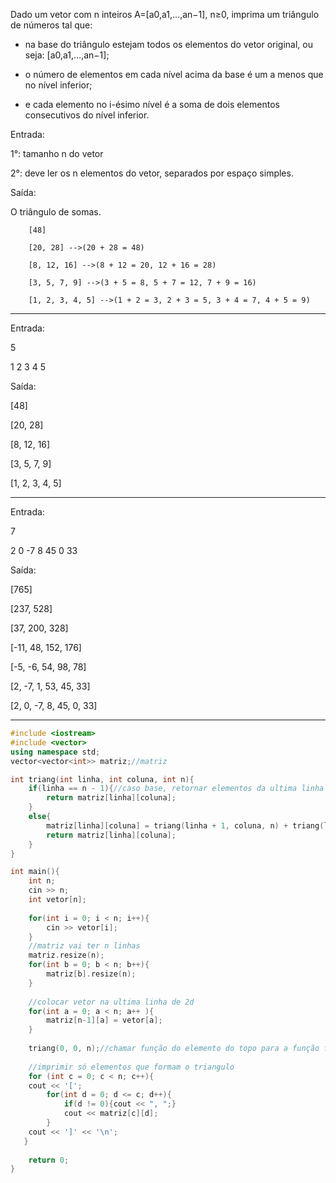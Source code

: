 Dado um vetor com n inteiros A=[a0,a1,…,an−1], n≥0, imprima um triângulo de números tal que:


- na base do triângulo estejam todos os elementos do vetor original, ou seja: [a0,a1,…,an−1];

- o número de elementos em cada nível acima da base é um a menos que no nível inferior;

- e cada elemento no i-ésimo nível é a soma de dois elementos consecutivos do nível inferior.

Entrada:

1°: tamanho n do vetor

2°: deve ler os n elementos do vetor, separados por espaço simples.

Saída:

O triângulo de somas.

        [48]
        
        [20, 28] -->(20 + 28 = 48)
        
        [8, 12, 16] -->(8 + 12 = 20, 12 + 16 = 28)
        
        [3, 5, 7, 9] -->(3 + 5 = 8, 5 + 7 = 12, 7 + 9 = 16)
        
        [1, 2, 3, 4, 5] -->(1 + 2 = 3, 2 + 3 = 5, 3 + 4 = 7, 4 + 5 = 9)

-----------------------------------------
Entrada: 

5

1 2 3 4 5


Saída: 

[48]

[20, 28] 

[8, 12, 16] 

[3, 5, 7, 9] 

[1, 2, 3, 4, 5] 

------------------------------------------

Entrada: 

7

2 0 -7 8 45 0 33


Saída:

[765]

[237, 528]

[37, 200, 328]

[-11, 48, 152, 176]

[-5, -6, 54, 98, 78]

[2, -7, 1, 53, 45, 33]

[2, 0, -7, 8, 45, 0, 33]

------------------------------------------

```cpp
#include <iostream>
#include <vector>
using namespace std;
vector<vector<int>> matriz;//matriz

int triang(int linha, int coluna, int n){
    if(linha == n - 1){//caso base, retornar elementos da ultima linha
        return matriz[linha][coluna];
    }
    else{
        matriz[linha][coluna] = triang(linha + 1, coluna, n) + triang(linha + 1, coluna + 1, n);//soma
        return matriz[linha][coluna];
    }    
}

int main(){
    int n;
    cin >> n;
    int vetor[n];
    
    for(int i = 0; i < n; i++){
        cin >> vetor[i];
    }
    //matriz vai ter n linhas
    matriz.resize(n);
    for(int b = 0; b < n; b++){
        matriz[b].resize(n);
    }
    
    //colocar vetor na ultima linha de 2d
    for(int a = 0; a < n; a++ ){
        matriz[n-1][a] = vetor[a];
    }
    
    triang(0, 0, n);//chamar função do elemento do topo para a função fazer todo o triangulo
    
    //imprimir só elementos que formam o triangulo
    for (int c = 0; c < n; c++){
    cout << '[';
        for(int d = 0; d <= c; d++){
            if(d != 0){cout << ", ";}
            cout << matriz[c][d];
        }
    cout << ']' << '\n';
   }
    
    return 0;
}
```

